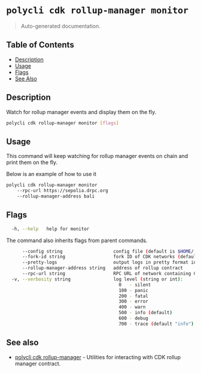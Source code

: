 # `polycli cdk rollup-manager monitor`

> Auto-generated documentation.

## Table of Contents

- [Description](#description)
- [Usage](#usage)
- [Flags](#flags)
- [See Also](#see-also)

## Description

Watch for rollup manager events and display them on the fly.

```bash
polycli cdk rollup-manager monitor [flags]
```

## Usage

This command will keep watching for rollup manager events on chain and print them on the fly.

Below is an example of how to use it

```bash
polycli cdk rollup-manager monitor
    --rpc-url https://sepolia.drpc.org
    --rollup-manager-address bali
```

## Flags

```bash
  -h, --help   help for monitor
```

The command also inherits flags from parent commands.

```bash
      --config string                   config file (default is $HOME/.polygon-cli.yaml)
      --fork-id string                  fork ID of CDK networks (default "12")
      --pretty-logs                     output logs in pretty format instead of JSON (default true)
      --rollup-manager-address string   address of rollup contract
      --rpc-url string                  RPC URL of network containing CDK contracts (default "http://localhost:8545")
  -v, --verbosity string                log level (string or int):
                                          0   - silent
                                          100 - panic
                                          200 - fatal
                                          300 - error
                                          400 - warn
                                          500 - info (default)
                                          600 - debug
                                          700 - trace (default "info")
```

## See also

- [polycli cdk rollup-manager](polycli_cdk_rollup-manager.md) - Utilities for interacting with CDK rollup manager contract.
